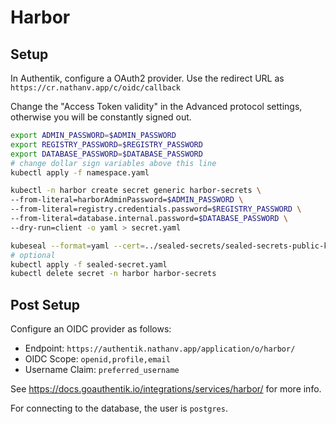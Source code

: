 # Harbor

## Setup

In Authentik, configure a OAuth2 provider. Use the redirect URL as
`https://cr.nathanv.app/c/oidc/callback`

Change the "Access Token validity" in the Advanced protocol settings,
otherwise you will be constantly signed out.

```bash
export ADMIN_PASSWORD=$ADMIN_PASSWORD
export REGISTRY_PASSWORD=$REGISTRY_PASSWORD
export DATABASE_PASSWORD=$DATABASE_PASSWORD
# change dollar sign variables above this line
kubectl apply -f namespace.yaml

kubectl -n harbor create secret generic harbor-secrets \
--from-literal=harborAdminPassword=$ADMIN_PASSWORD \
--from-literal=registry.credentials.password=$REGISTRY_PASSWORD \
--from-literal=database.internal.password=$DATABASE_PASSWORD \
--dry-run=client -o yaml > secret.yaml

kubeseal --format=yaml --cert=../sealed-secrets/sealed-secrets-public-key.pem < secret.yaml > sealed-secret.yaml
# optional
kubectl apply -f sealed-secret.yaml
kubectl delete secret -n harbor harbor-secrets
```

## Post Setup

Configure an OIDC provider as follows:

- Endpoint: `https://authentik.nathanv.app/application/o/harbor/`
- OIDC Scope: `openid,profile,email`
- Username Claim: `preferred_username`

See <https://docs.goauthentik.io/integrations/services/harbor/> for more info.

For connecting to the database, the user is `postgres`.
